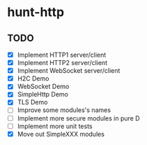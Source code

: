 # hunt-http


## TODO
- [x] Implement HTTP1 server/client
- [x] Implement HTTP2 server/client
- [x] Implement WebSocket server/client
- [x] H2C Demo
- [x] WebSocket Demo
- [x] SimpleHttp Demo
- [x] TLS Demo
- [ ] Improve some modules's names
- [ ] Implement more secure modules in pure D
- [ ] Implement more unit tests
- [x] Move out SimpleXXX modules
